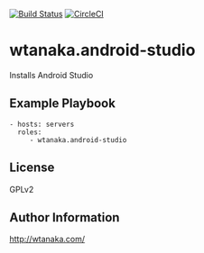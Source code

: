 [![Build Status](https://travis-ci.org/wtanaka/ansible-role-android-studio.svg?branch=master)](https://travis-ci.org/wtanaka/ansible-role-android-studio)
[![CircleCI](https://circleci.com/gh/wtanaka/ansible-role-android-studio.svg?style=svg)](https://circleci.com/gh/wtanaka/ansible-role-android-studio)

wtanaka.android-studio
======================

Installs Android Studio

Example Playbook
----------------

    - hosts: servers
      roles:
         - wtanaka.android-studio

License
-------

GPLv2

Author Information
------------------

http://wtanaka.com/
